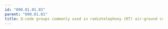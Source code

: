 ```yaml
---
id: "090.01.01.03"
parent: "090.01.01"
title: Q-code groups commonly used in radiotelephony (RT) air-ground communications
---
```

